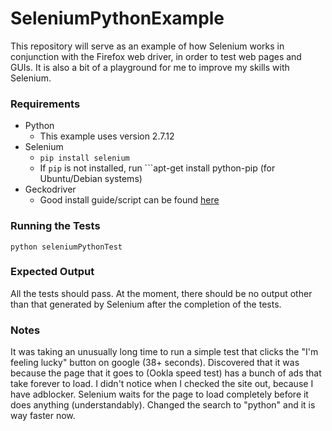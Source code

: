 # SeleniumPythonExample

This repository will serve as an example of how Selenium works in conjunction with the Firefox web driver, in order to test web pages and GUIs. It is also a bit of a playground for me to improve my skills with Selenium.

### Requirements

* Python
    * This example uses version 2.7.12
* Selenium
    * ```pip install selenium```
    * If ```pip``` is not installed, run ```apt-get install python-pip (for Ubuntu/Debian systems)
* Geckodriver
   * Good install guide/script can be found [here](https://askubuntu.com/questions/870530/how-to-install-geckodriver-in-ubuntu)
    
### Running the Tests

```python seleniumPythonTest```

### Expected Output

All the tests should pass. At the moment, there should be no output other than that generated by Selenium after the completion of the tests.

### Notes
It was taking an unusually long time to run a simple test that clicks the "I'm feeling lucky" button on google (38+ seconds). Discovered that it was because the page that it goes to (Ookla speed test) has a bunch of ads that take forever to load. I didn't notice when I checked the site out, because I have adblocker. Selenium waits for the page to load completely before it does anything (understandably). Changed the search to "python" and it is way faster now. 

